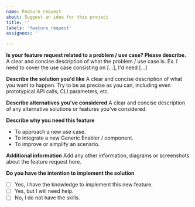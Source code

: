 ```yaml
---
name: Feature request
about: Suggest an idea for this project
title: ''
labels: 'feature_request'
assignees: ''

---
```


**Is your feature request related to a problem / use case? Please describe.**
A clear and concise description of what the problem / use case is. Ex. I need to cover the use case consisting on [...], I'd need [...]

**Describe the solution you'd like**
A clear and concise description of what you want to happen. Try to be as precise as you can, including even prototypical API calls, CLI parameters, etc.

**Describe alternatives you've considered**
A clear and concise description of any alternative solutions or features you've considered.

**Describe why you need this feature**
- To approach a new use case.
- To integrate a new Generic Enabler / component.
- To improve or simplify an scenario.

**Additional information**
Add any other information, diagrams or screenshots about the feature request here.

**Do you have the intention to implement the solution**
- [ ] Yes, I have the knowledge to implement this new feature.
- [ ] Yes, but I will need help.
- [ ] No, I do not have the skills.